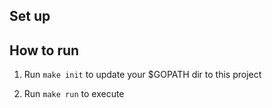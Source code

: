 ## Set up

## How to run

1. Run `make init` to update your $GOPATH dir to this project

2. Run `make run` to execute
